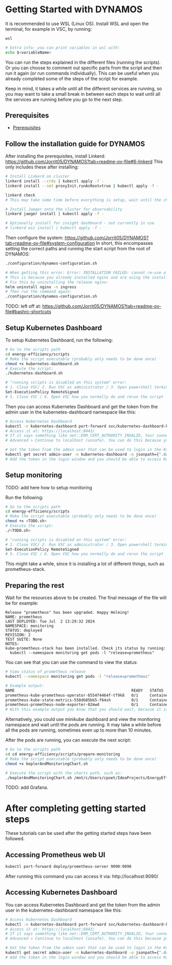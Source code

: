# Getting Started with DYNAMOS

It is recommended to use WSL (Linux OS). Install WSL and open the terminal, for example in VSC, by running:
```sh
wsl

# Extra info: you can print variables in wsl with:
echo $<variableName>
```

You can run the steps explained in the different files (running the scripts). Or you can choose to comment out specific parts from the script and then run it again (or run commands individually). This can be useful when you already completed some of the steps of the script for example.

Keep in mind, it takes a while until all the different services are running, so you may want to take a small break in between each steps to wait until all the services are running before you go to the next step.

## Prerequisites
- [Prerequisites](./1_Prerequisites.md)


## Follow the installation guide for DYNAMOS
After installing the prerequisites, install Linkerd:
https://github.com/Jorrit05/DYNAMOS?tab=readme-ov-file#6-linkerd
This only includes these after installing:
```sh
# Install Linkerd on cluster
linkerd install --crds | kubectl apply -f -
linkerd install --set proxyInit.runAsRoot=true | kubectl apply -f -

linkerd check
# This may take some time before everything is setup, wait until the check finishes

# Install Jaeger onto the cluster for observability
linkerd jaeger install | kubectl apply -f -

# Optionally install for insight dashboard - not currently in use
# linkerd wiz install | kubectl apply -f -
```

Then configure the system: https://github.com/Jorrit05/DYNAMOS?tab=readme-ov-file#system-configuration 
In short, this encompasses setting the correct paths and running the start script from the root of DYNAMOS:
```sh
./configuration/dynamos-configuration.sh

# When getting this error: Error: INSTALLATION FAILED: cannot re-use a name that is still in use
# This is because you already installed nginx and are using the install instead of upgrade, as you can see by the previous lines: Installing NGINX...
# Fix this by uninstalling the release nginx:
helm uninstall nginx -n ingress
# Then run the command again:
./configuration/dynamos-configuration.sh
```

TODO: left off at: https://github.com/Jorrit05/DYNAMOS?tab=readme-ov-file#bashrc-shortcuts


## Setup Kubernetes Dashboard
To setup Kubernetes Dashboard, run the following:
```sh
# Go to the scripts path
cd energy-efficiency/scripts
# Make the script executable (probably only needs to be done once)
chmod +x kubernetes-dashboard.sh
# Execute the script:
./kubernetes-dashboard.sh

# "running scripts is disabled on this system" error:
# 1. Close VSC/ 2. Run VSC as administrator / 3. Open powershell terminal (outside wsl) / 4. Run:
Set-ExecutionPolicy RemoteSigned
# 5. Close VSC / 6. Open VSC how you normally do and rerun the script
```
Then you can access Kubernetes Dashboard and get the token from the admin user in the kubernetes-dashboard namespace like this:
```sh
# Access Kubernetes Dashboard
kubectl -n kubernetes-dashboard port-forward svc/kubernetes-dashboard-kong-proxy 8443:443
# Access it at: https://localhost:8443/
# If it says something like net::ERR_CERT_AUTHORITY_INVALID, Your connection isn't private, you can select 
# Advanced > Continue to localhost (unsafe). You can do this because you know it is Kubernetes and this is save to use

# Get the token from the admin user that can be used to login in the Kubernetes Dashboard cluster
kubectl get secret admin-user -n kubernetes-dashboard -o jsonpath={".data.token"} | base64 -d
# Add the token in the login window and you should be able to access Kubernetes Dashboard
```


## Setup monitoring
TODO: add here how to setup monitoring

Run the following:
```sh
# Go to the scripts path
cd energy-efficiency/scripts
# Make the script executable (probably only needs to be done once)
chmod +x <TODO.sh>
# Execute the script:
./<TODO.sh>

# "running scripts is disabled on this system" error:
# 1. Close VSC/ 2. Run VSC as administrator / 3. Open powershell terminal (outside wsl) / 4. Run:
Set-ExecutionPolicy RemoteSigned
# 5. Close VSC / 6. Open VSC how you normally do and rerun the script
```
This might take a while, since it is installing a lot of different things, such as prometheus-stack.

## Preparing the rest
Wait for the resources above to be created. The final message of the file will be for example:
```
Release "prometheus" has been upgraded. Happy Helming!
NAME: prometheus
LAST DEPLOYED: Tue Jul  2 13:29:32 2024
NAMESPACE: monitoring
STATUS: deployed
REVISION: 2
TEST SUITE: None
NOTES:
kube-prometheus-stack has been installed. Check its status by running:
  kubectl --namespace monitoring get pods -l "release=prometheus"
```

You can see that you can use the command to view the status:
```sh
# View status of prometheus release
kubectl --namespace monitoring get pods -l "release=prometheus"

# Example output:
NAME                                                   READY   STATUS              RESTARTS   AGE
prometheus-kube-prometheus-operator-6554f4464f-tf9k8   0/1     ContainerCreating   0          97s
prometheus-kube-state-metrics-558db85bb5-f64sh         0/1     ContainerCreating   0          97s
prometheus-prometheus-node-exporter-82mwd              0/1     ContainerCreating   0          97s
# With this example output you know that you should wait, because it is still creating the containers
```
Alternatively, you could use minikube dashboard and view the monitoring namespace and wait until the pods are running. It may take a while before all the pods are running, sometimes even up to more than 10 minutes. 

After the pods are running, you can execute the next script:
```sh
# Go to the scripts path
cd cd energy-efficiency/scripts/prepare-monitoring
# Make the script executable (probably only needs to be done once)
chmod +x keplerAndMonitoringChart.sh

# Execute the script with the charts path, such as:
./keplerAndMonitoringChart.sh /mnt/c/Users/cpoet/IdeaProjects/EnergyEfficiency_DYNAMOS/charts
```

TODO: add Grafana.


# After completing getting started steps
These tutorials can be used after the getting started steps have been followed.

## Accessing Prometheus web UI
```sh
kubectl port-forward deploy/prometheus-server 9090:9090
```
After running this command you can access it via:
http://localhost:9090/

## Accessing Kubernetes Dashboard
You can access Kubernetes Dashboard and get the token from the admin user in the kubernetes-dashboard namespace like this:
```sh
# Access Kubernetes Dashboard
kubectl -n kubernetes-dashboard port-forward svc/kubernetes-dashboard-kong-proxy 8443:443
# Access it at: https://localhost:8443/
# If it says something like net::ERR_CERT_AUTHORITY_INVALID, Your connection isn't private, you can select 
# Advanced > Continue to localhost (unsafe). You can do this because you know it is Kubernetes and this is save to use

# Get the token from the admin user that can be used to login in the Kubernetes Dashboard cluster
kubectl get secret admin-user -n kubernetes-dashboard -o jsonpath={".data.token"} | base64 -d
# Add the token in the login window and you should be able to access Kubernetes Dashboard
```



